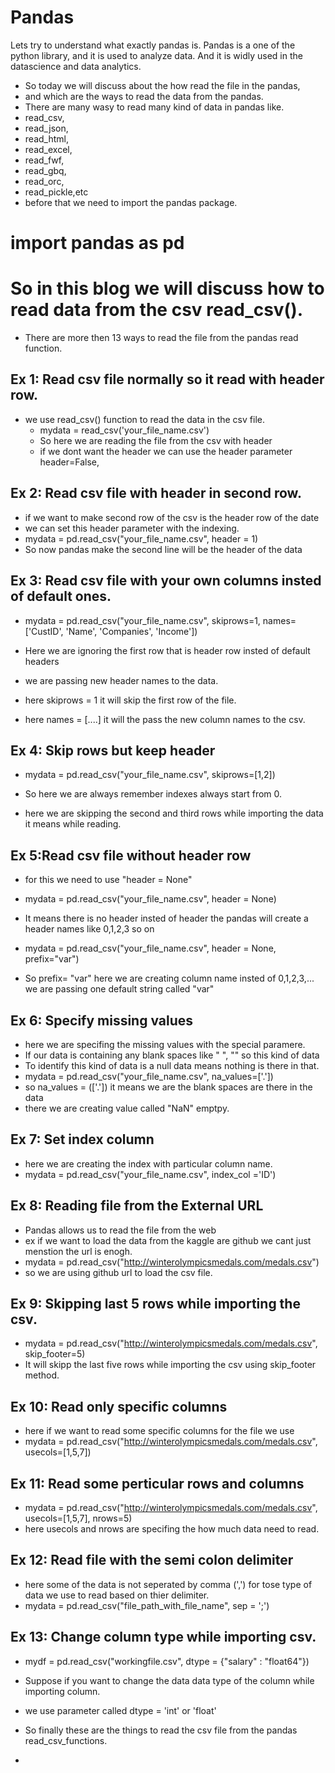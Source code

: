 # Pandas
Lets try to understand what exactly pandas is.
Pandas is a one of the python library, and it is used to analyze data.
And it is widly used in the datascience and data analytics.

- So today we will discuss about the how read the file in the pandas,
- and which are the ways to read the data from the pandas.
- There are many wasy to read many kind of data in pandas like.
- read_csv, 
- read_json, 
- read_html, 
- read_excel, 
- read_fwf, 
- read_gbq, 
- read_orc,
- read_pickle,etc
- before that we need to import the pandas package.
# import pandas as pd
# So in this blog we will discuss how to read data from the csv read_csv().
- There are more then 13 ways to read the file from the pandas read function.
## Ex 1: Read csv file normally so it read with header row.
- we use read_csv() function to read the data in the csv file.
  - mydata = read_csv('your_file_name.csv')
  - So here we are reading the file from the csv with header
  - if we dont want the header we can use the header parameter header=False,

## Ex 2: Read csv file with header in second row.
- if we want to make second row of the csv is the header row of the date
- we can set this header parameter with the indexing.
- mydata = pd.read_csv("your_file_name.csv", header = 1)
- So now pandas make the second line will be the header of the data

## Ex 3: Read csv file with your own columns insted of default ones.
- mydata = pd.read_csv("your_file_name.csv", skiprows=1, names=['CustID', 'Name', 'Companies', 'Income'])

- Here we are ignoring the first row that is header row insted of default headers
- we are passing new header names to the data.
- here skiprows = 1 it will skip the first row of the file.
- here names = [....] it will the pass the new column names to the csv.

## Ex 4: Skip rows but keep header
- mydata = pd.read_csv("your_file_name.csv", skiprows=[1,2])

- So here we are always remember indexes always start from 0.
- here we are skipping the second and third rows while importing the data it means while reading.

## Ex 5:Read csv file without header row
- for this we need to use "header = None" 
- mydata = pd.read_csv("your_file_name.csv", header = None)
- It means there is no header insted of header the pandas will create a header names like 0,1,2,3 so on

- mydata = pd.read_csv("your_file_name.csv", header = None, prefix="var") 
- So prefix= "var" here we are creating column name insted of 0,1,2,3,... we are passing one default string called "var"

## Ex 6: Specify missing values
- here we are specifing the missing values with the special paramere.
- If our data is containing any blank spaces like " ", "" so this kind of data 
- To identify this kind of data is a null data means nothing is there in that.
- mydata = pd.read_csv("your_file_name.csv", na_values=['.'])
- so na_values = (['.']) it means we are the blank spaces are there in the data
- there we are creating value called "NaN" emptpy.

## Ex 7: Set index column
- here we are creating the index with particular column name.
- mydata = pd.read_csv("your_file_name.csv", index_col ='ID')

## Ex 8: Reading file from the External URL
- Pandas allows us to read the file from the web
- ex if we want to load the data from the kaggle are github we cant just menstion the url is enogh.
- mydata = pd.read_csv("http://winterolympicsmedals.com/medals.csv")
- so we are using github url to load the csv file.

## Ex 9: Skipping last 5 rows while importing the csv.
- mydata = pd.read_csv("http://winterolympicsmedals.com/medals.csv", skip_footer=5)
- It will skipp the last five rows while importing the csv using skip_footer method.

## Ex 10: Read only specific columns
- here if we want to read some specific columns for the file we use
- mydata = pd.read_csv("http://winterolympicsmedals.com/medals.csv", usecols=[1,5,7])

## Ex 11: Read some perticular rows and columns
- mydata = pd.read_csv("http://winterolympicsmedals.com/medals.csv", usecols=[1,5,7], nrows=5)
- here usecols and nrows are specifing the how much data need to read.

## Ex 12: Read file with the semi colon delimiter
- here some of the data is not seperated by comma (',') for tose type of data we use to read based on thier delimiter.
- mydata = pd.read_csv("file_path_with_file_name", sep = ';')

## Ex 13: Change column type while importing csv.
- mydf = pd.read_csv("workingfile.csv", dtype = {"salary" : "float64"})
- Suppose if you want to change the data data type of the column while importing column.
- we use parameter called dtype = 'int' or 'float'

- So finally these are the things to read the csv file from the pandas read_csv_functions.
- 

